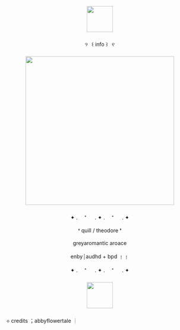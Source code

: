 <div align="center">
  <img height="70" src="https://64.media.tumblr.com/fe1f0bc06d781091ad7f52d04a3c5974/7080f390471733cb-32/s2048x3072/68ced0dcd80b3123209978b054ae81f16d4522c7.pnj"  />
</div>

###

<p align="center">୨  ꒰ info ꒱  ୧</p>

###

<div align="center">
  <img height="400" src="[https://64.media.tumblr.com/25626b84ddbc0f21491bb354b2081464/1367cc86447532ae-2f/s1280x1920/a1068ea8e96a9735343eb7161d4e10bc51983ba9.pnj](https://64.media.tumblr.com/21640b342ee4f3a1d50381f50515b7da/c1cab20aa212a0bb-ff/s1280x1920/f15820e3a53e7164a446642008a566974dd0957f.pnj)"  />
</div>

###

<p align="center">✦ . 　⁺ 　 . ✦ . 　⁺ 　 . ✦<br><br>❛ quill / theodore ❜<br><br>greyaromantic aroace<br><br>enby┊audhd + bpd ﹗﹗<br><br>✦ . 　⁺ 　 . ✦ . 　⁺ 　 . ✦</p>

###

<div align="center">
  <img height="70" src="https://64.media.tumblr.com/fe1f0bc06d781091ad7f52d04a3c5974/7080f390471733cb-32/s2048x3072/68ced0dcd80b3123209978b054ae81f16d4522c7.pnj"  />
</div>

###

<p align="left">⟡ credits ；abbyflowertale ┊</p>

###
